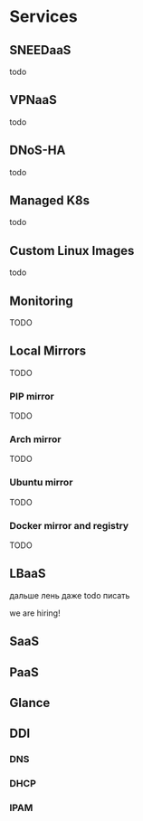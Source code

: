 # Services

## <a name="sneedaas"> SNEEDaaS </a>

todo


## <a name="vpnaas"> VPNaaS </a>

todo


## <a name="dnosha"> DNoS-HA </a>

todo


## <a name="magnum"> Managed K8s </a>

todo


## <a name="custom-linux-images"> Custom Linux Images </a>

todo


## <a name="monitoring"> Monitoring </a>

TODO


## <a name="local-mirrors"> Local Mirrors </a>

TODO


### <a name="pip-mirror"> PIP mirror </a>

TODO


### <a name="arch-mirror"> Arch mirror </a>

TODO


### <a name="ubuntu-mirror"> Ubuntu mirror </a>

TODO


### <a name="docker-mirror"> Docker mirror and registry </a>

TODO


## <a name="lbaas"> LBaaS </a>

дальше лень даже todo писать

we are hiring!


## <a name="saas"> SaaS </a>


## <a name="paas"> PaaS </a>


## <a name="glance"> Glance </a>


## <a name="ddi"> DDI </a>


### <a name="dns"> DNS </a>


### <a name="dhcp"> DHCP </a>


### <a name="ipam"> IPAM </a>
